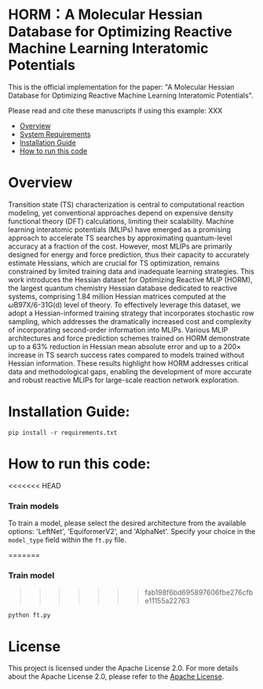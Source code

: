# HORM：A Molecular Hessian Database for Optimizing Reactive Machine Learning Interatomic Potentials

This is the official implementation for the paper: "A Molecular Hessian Database for Optimizing Reactive Machine Learning Interatomic Potentials". 

Please read and cite these manuscripts if using this example: XXX


- [Overview](#overview)
- [System Requirements](#system-requirements)
- [Installation Guide](#installation-guide)
- [How to run this code](#how-to-run-this-code)

# Overview
Transition state (TS) characterization is central to computational reaction modeling, yet conventional approaches depend on expensive density functional theory (DFT) calculations, limiting their scalability. Machine learning interatomic potentials (MLIPs) have emerged as a promising approach to accelerate TS searches by approximating quantum-level accuracy at a fraction of the cost. However, most MLIPs are primarily designed for energy and force prediction, thus their capacity to accurately estimate Hessians, which are crucial for TS optimization, remains constrained by limited training data and inadequate learning strategies. This work introduces the Hessian dataset for Optimizing Reactive MLIP (HORM), the largest quantum chemistry Hessian database dedicated to reactive systems, comprising 1.84 million Hessian matrices computed at the $\omega$B97X/6-31G(d) level of theory. To effectively leverage this dataset, we adopt a Hessian-informed training strategy that incorporates stochastic row sampling, which addresses the dramatically increased cost and complexity of incorporating second-order information into MLIPs. Various MLIP architectures and force prediction schemes trained on HORM demonstrate up to a 63\% reduction in Hessian mean absolute error and up to a 200× increase in TS search success rates compared to models trained without Hessian information. These results highlight how HORM addresses critical data and methodological gaps, enabling the development of more accurate and robust reactive MLIPs for large-scale reaction network exploration.


# Installation Guide:


```shell
pip install -r requirements.txt
```



# How to run this code:

<<<<<<< HEAD
### Train models

To train a model, please select the desired architecture from the available options: 'LeftNet', 'EquiformerV2', and 'AlphaNet'.  Specify your choice in the `model_type` field within the `ft.py` file.

=======
### Train model 
>>>>>>> fab198f6bd695897606fbe276cfbe11155a22763

```shell
python ft.py
```


# License
This project is licensed under the Apache License 2.0. For more details about the Apache License 2.0, please refer to the [Apache License](http://www.apache.org/licenses/LICENSE-2.0).
